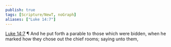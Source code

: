 ```yaml
---
publish: true
tags: [Scripture/NewT, noGraph]
aliases: ["Luke 14:7"]
---
```

[Luke 14:7](https://churchofjesuschrist.org/study/scriptures/nt/luke/14?lang=eng&id=p7#p7) ¶ And he put forth a parable to those which were bidden, when he marked how they chose out the chief rooms; saying unto them,

